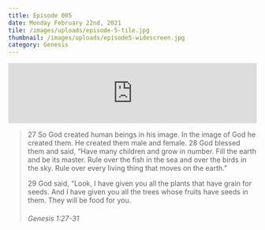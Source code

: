 ```yaml
---
title: Episode 005
date: Monday February 22nd, 2021
tile: /images/uploads/episode-5-tile.jpg
thumbnail: /images/uploads/episode5-widescreen.jpg
category: Genesis
---
```

<iframe title="0005- Male and female" height="122" width="100%" style="border: none;" scrolling="no" data-name="pb-iframe-player" src="https://www.podbean.com/media/player/rkhgd-fb9471?from=pb6admin&download=1&version=1&auto=0&share=1&download=1&rtl=0&fonts=Helvetica&skin=1&pfauth=&btn-skin=107"></iframe>

> 27 So God created human beings in his image. In the image of God he created them. He created them male and female. 28 God blessed them and said, “Have many children and grow in number. Fill the earth and be its master. Rule over the fish in the sea and over the birds in the sky. Rule over every living thing that moves on the earth.”
>
> 29 God said, “Look, I have given you all the plants that have grain for seeds. And I have given you all the trees whose fruits have seeds in them. They will be food for you.
>
> ###### Genesis 1:27-31